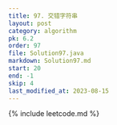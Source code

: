 ```yaml
---
title: 97. 交错字符串
layout: post
category: algorithm
pk: 6.2
order: 97
file: Solution97.java
markdown: Solution97.md
start: 20
end: -1
skip: 4
last_modified_at: 2023-08-15
---
```


{% include leetcode.md %}